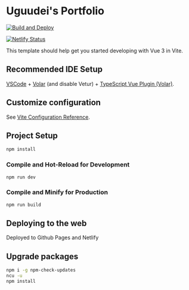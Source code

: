 # Uguudei's Portfolio

[![Build and Deploy](https://github.com/Uguudei/uguudei.github.io/actions/workflows/deploy.yml/badge.svg)](https://github.com/Uguudei/uguudei.github.io/actions/workflows/deploy.yml)

[![Netlify Status](https://api.netlify.com/api/v1/badges/1b7c90cb-aec7-4a23-9b3a-84a4727bad87/deploy-status)](https://app.netlify.com/sites/uguudei/deploys)

This template should help get you started developing with Vue 3 in Vite.

## Recommended IDE Setup

[VSCode](https://code.visualstudio.com/) + [Volar](https://marketplace.visualstudio.com/items?itemName=Vue.volar) (and disable Vetur) + [TypeScript Vue Plugin (Volar)](https://marketplace.visualstudio.com/items?itemName=Vue.vscode-typescript-vue-plugin).

## Customize configuration

See [Vite Configuration Reference](https://vitejs.dev/config/).

## Project Setup

```bash
npm install
```

### Compile and Hot-Reload for Development

```bash
npm run dev
```

### Compile and Minify for Production

```bash
npm run build
```

## Deploying to the web

Deployed to Github Pages and Netlify

## Upgrade packages

```bash
npm i -g npm-check-updates
ncu -u
npm install
```
